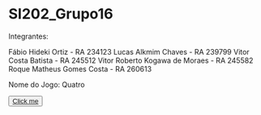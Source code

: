 # SI202_Grupo16

Integrantes:

Fábio Hideki Ortiz - RA 234123
Lucas Alkmim Chaves - RA 239799
Vitor Costa Batista - RA 245512
Vitor Roberto Kogawa de Moraes - RA 245582
Roque Matheus Gomes Costa - RA 260613

Nome do Jogo: Quatro

<button type = "Button"><a href = "https://colab.research.google.com/drive/1J5hD9w-Y7OHrbeUwnBR6RxF0zXSnfDUG?usp=sharing">Click me</button> </a>
